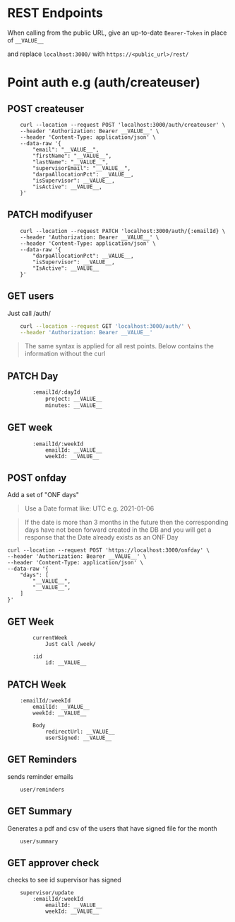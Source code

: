 # REST Endpoints

When calling from the public URL, give an up-to-date `Bearer-Token` in place of `__VALUE__`

and replace `localhost:3000/` with `https://<public_url>/rest/`

# Point auth e.g (auth/createuser)
## POST createuser

```
    curl --location --request POST 'localhost:3000/auth/createuser' \
    --header 'Authorization: Bearer __VALUE__' \
    --header 'Content-Type: application/json' \
    --data-raw '{
        "email": "__VALUE__",
        "firstName": "__VALUE__",
        "lastName": "__VALUE__",
        "supervisorEmail": "__VALUE__",
        "darpaAllocationPct": __VALUE__,
        "isSupervisor": __VALUE__,
        "isActive": __VALUE__,
    }'
```

## PATCH modifyuser

```
    curl --location --request PATCH 'localhost:3000/auth/{:emailId} \
    --header 'Authorization: Bearer __VALUE__' \
    --header 'Content-Type: application/json' \
    --data-raw '{
        "darpaAllocationPct": __VALUE__,
        "isSupervisor": __VALUE__,
        "IsActive": __VALUE__
    }'
```

## GET users

Just call /auth/

```bash
    curl --location --request GET 'localhost:3000/auth/' \
    --header 'Authorization: Bearer __VALUE__'
```

> The same syntax is applied for all rest points. Below contains the information without the curl

## PATCH Day
```bash
        :emailId/:dayId
            project: __VALUE__
            minutes: __VALUE__
```

## GET week
```
        :emailId/:weekId
            emailId: __VALUE__
            weekId: __VALUE__
```

## POST onfday
Add a set of "ONF days"

> Use a Date format like: UTC e.g. 2021-01-06

> If the date is more than 3 months in the future then the corresponding days
> have not been forward created in the DB and you will get a response that the
> Date already exists as an ONF Day 

```
curl --location --request POST 'https://localhost:3000/onfday' \
--header 'Authorization: Bearer __VALUE__' \
--header 'Content-Type: application/json' \
--data-raw '{
    "days": [
        "__VALUE__",
        "__VALUE__",
    ]
}'
```

## GET Week
```
        currentWeek
            Just call /week/

        :id
            id: __VALUE__
```

## PATCH Week
```
    :emailId/:weekId
        emailId: __VALUE__
        weekId: __VALUE__

        Body
            redirectUrl: __VALUE__
            userSigned: __VALUE__
```

## GET Reminders
sends reminder emails
```
    user/reminders
```

## GET Summary
Generates a pdf and csv of the users that have signed file for the month
```
    user/summary
```

## GET approver check
checks to see id supervisor has signed
```
    supervisor/update
        :emailId/:weekId
            emailId: __VALUE__
            weekId: __VALUE__
```
